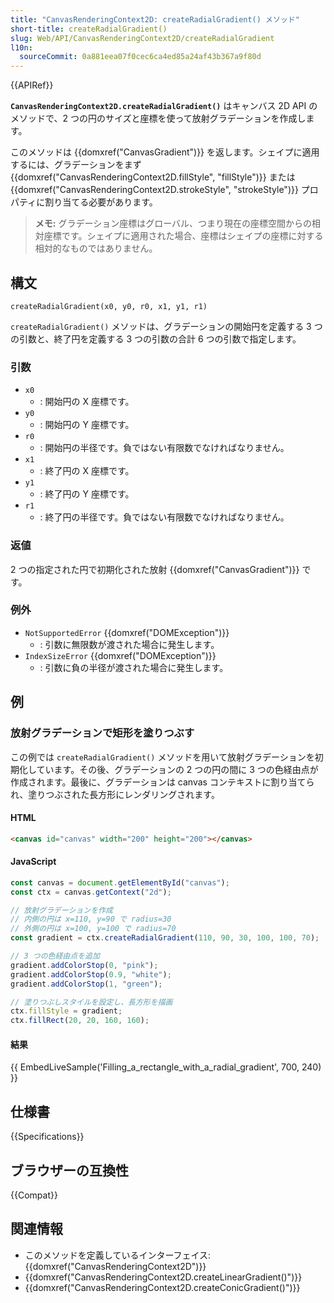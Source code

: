 ```yaml
---
title: "CanvasRenderingContext2D: createRadialGradient() メソッド"
short-title: createRadialGradient()
slug: Web/API/CanvasRenderingContext2D/createRadialGradient
l10n:
  sourceCommit: 0a881eea07f0cec6ca4ed85a24af43b367a9f80d
---
```


{{APIRef}}

**`CanvasRenderingContext2D.createRadialGradient()`** はキャンバス 2D API のメソッドで、2 つの円のサイズと座標を使って放射グラデーションを作成します。

このメソッドは {{domxref("CanvasGradient")}} を返します。シェイプに適用するには、グラデーションをまず {{domxref("CanvasRenderingContext2D.fillStyle", "fillStyle")}} または {{domxref("CanvasRenderingContext2D.strokeStyle", "strokeStyle")}} プロパティに割り当てる必要があります。

> **メモ:** グラデーション座標はグローバル、つまり現在の座標空間からの相対座標です。シェイプに適用された場合、座標はシェイプの座標に対する相対的なものではありません。

## 構文

```js-nolint
createRadialGradient(x0, y0, r0, x1, y1, r1)
```

`createRadialGradient()` メソッドは、グラデーションの開始円を定義する 3 つの引数と、終了円を定義する 3 つの引数の合計 6 つの引数で指定します。

### 引数

- `x0`
  - : 開始円の X 座標です。
- `y0`
  - : 開始円の Y 座標です。
- `r0`
  - : 開始円の半径です。負ではない有限数でなければなりません。
- `x1`
  - : 終了円の X 座標です。
- `y1`
  - : 終了円の Y 座標です。
- `r1`
  - : 終了円の半径です。負ではない有限数でなければなりません。

### 返値

2 つの指定された円で初期化された放射 {{domxref("CanvasGradient")}} です。

### 例外

- `NotSupportedError` {{domxref("DOMException")}}
  - : 引数に無限数が渡された場合に発生します。
- `IndexSizeError` {{domxref("DOMException")}}
  - : 引数に負の半径が渡された場合に発生します。

## 例

### 放射グラデーションで矩形を塗りつぶす

この例では `createRadialGradient()` メソッドを用いて放射グラデーションを初期化しています。その後、グラデーションの 2 つの円の間に 3 つの色経由点が作成されます。最後に、グラデーションは canvas コンテキストに割り当てられ、塗りつぶされた長方形にレンダリングされます。

#### HTML

```html
<canvas id="canvas" width="200" height="200"></canvas>
```

#### JavaScript

```js
const canvas = document.getElementById("canvas");
const ctx = canvas.getContext("2d");

// 放射グラデーションを作成
// 内側の円は x=110, y=90 で radius=30
// 外側の円は x=100, y=100 で radius=70
const gradient = ctx.createRadialGradient(110, 90, 30, 100, 100, 70);

// 3 つの色経由点を追加
gradient.addColorStop(0, "pink");
gradient.addColorStop(0.9, "white");
gradient.addColorStop(1, "green");

// 塗りつぶしスタイルを設定し、長方形を描画
ctx.fillStyle = gradient;
ctx.fillRect(20, 20, 160, 160);
```

#### 結果

{{ EmbedLiveSample('Filling_a_rectangle_with_a_radial_gradient', 700, 240) }}

## 仕様書

{{Specifications}}

## ブラウザーの互換性

{{Compat}}

## 関連情報

- このメソッドを定義しているインターフェイス: {{domxref("CanvasRenderingContext2D")}}
- {{domxref("CanvasRenderingContext2D.createLinearGradient()")}}
- {{domxref("CanvasRenderingContext2D.createConicGradient()")}}
